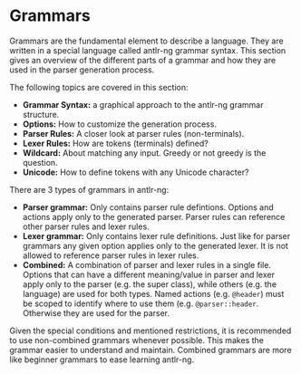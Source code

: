 # Grammars

Grammars are the fundamental element to describe a language. They are written in a special language called <span className="antlrng">antlr-ng</span> grammar syntax. This section gives an overview of the different parts of a grammar and how they are used in the parser generation process.

The following topics are covered in this section:

- **Grammar Syntax:** a graphical approach to the <span className="antlrng">antlr-ng</span> grammar structure.
- **Options:** How to customize the generation process.
- **Parser Rules:** A closer look at parser rules (non-terminals).
- **Lexer Rules:** How are tokens (terminals) defined?
- **Wildcard:** About matching any input. Greedy or not greedy is the question.
- **Unicode:** How to define tokens with any Unicode character?

There are 3 types of grammars in <span className="antlrng">antlr-ng</span>:

- **Parser grammar:** Only contains parser rule defintions. Options and actions apply only to the generated parser. Parser rules can reference other parser rules and lexer rules.
- **Lexer grammar:** Only contains lexer rule definitions. Just like for parser grammars any given option applies only to the generated lexer. It is not allowed to reference parser rules in lexer rules.
- **Combined:** A combination of parser and lexer rules in a single file. Options that can have a different meaning/value in parser and lexer apply only to the parser (e.g. the super class), while others (e.g. the language) are used for both types. Named actions (e.g. `@header`) must be scoped to identify where to use them (e.g. `@parser::header`. Otherwise they are used for the parser.

Given the special conditions and mentioned restrictions, it is recommended to use non-combined grammars whenever possible. This makes the grammar easier to understand and maintain. Combined grammars are more like beginner grammars to ease learning <span className="antlrng">antlr-ng</span>.
